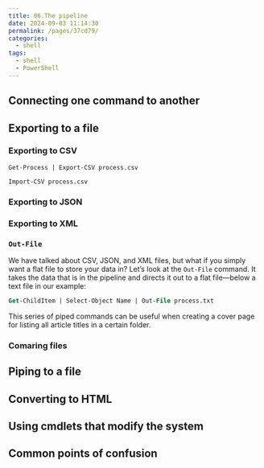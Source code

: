 ```yaml
---
title: 06.The pipeline
date: 2024-09-03 11:14:30
permalink: /pages/37cd79/
categories: 
  - shell
tags: 
  - shell
  - PowerShell
---
```


## Connecting one command to another

## Exporting to a file

### Exporting to CSV

`Get-Process | Export-CSV process.csv`

`Import-CSV process.csv`

### Exporting to JSON

### Exporting to XML

### `Out-File`

We have talked about CSV, JSON, and XML files, but what if you simply want a flat file to store your data in? Let’s look at the `Out-File` command. It takes the data that is in the pipeline and directs it out to a flat file—below a text file in our example:

```ps
Get-ChildItem | Select-Object Name | Out-File process.txt
```

This series of piped commands can be useful when creating a cover page for listing all article titles in a certain folder.

### Comaring files

## Piping to a file

## Converting to HTML

## Using cmdlets that modify the system

## Common points of confusion
